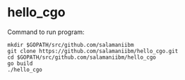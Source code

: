 # hello_cgo

Command to run program:
```
mkdir $GOPATH/src/github.com/salamaniibm
git clone https://github.com/salamaniibm/hello_cgo.git
cd $GOPATH/src/github.com/salamaniibm/hello_cgo
go build
./hello_cgo
```
